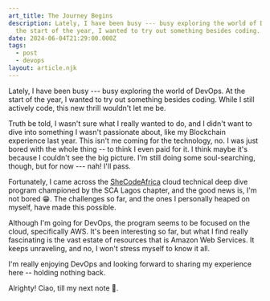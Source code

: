 ```yaml
---
art_title: The Journey Begins
description: Lately, I have been busy --- busy exploring the world of DevOps. At
  the start of the year, I wanted to try out something besides coding...
date: 2024-06-04T21:29:00.000Z
tags:
  - post
  - devops
layout: article.njk
---
```


Lately, I have been busy --- busy exploring the world of DevOps. At the start of the year, I wanted to try out something besides coding. While I still actively code, this new thrill wouldn't let me be.

Truth be told, I wasn't sure what I really wanted to do, and I didn't want to dive into something I wasn't passionate about, like my Blockchain experience last year. This isn't me coming for the technology, no. I was just bored with the whole thing -- to think I even paid for it. I think maybe it's because I couldn't see the big picture. I'm still doing some soul-searching, though, but for now --- nah! I'll pass.

Fortunately, I came across the [SheCodeAfrica](https://shecodeafrica.org/) cloud technical deep dive program championed by the SCA Lagos chapter, and the good news is, I'm not bored 😁. The challenges so far, and the ones I personally heaped on myself, have made this possible.

Although I'm going for DevOps, the program seems to be focused on the cloud, specifically AWS. It's been interesting so far, but what I find really fascinating is the vast estate of resources that is Amazon Web Services. It keeps unraveling, and no, I won't stress myself to know it all.

I'm really enjoying DevOps and looking forward to sharing my experience here -- holding nothing back.

Alrighty! Ciao, till my next note 🙌.
